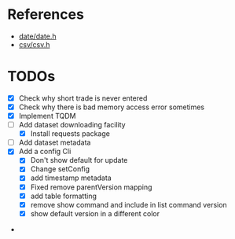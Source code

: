 # References
- [date/date.h](https://stackoverflow.com/questions/21021388/how-to-parse-a-date-string-into-a-c11-stdchrono-time-point-or-similar)
- [csv/csv.h](https://github.com/ben-strasser/fast-cpp-csv-parser)


# TODOs
- [x] Check why short trade is never entered
- [x] Check why there is bad memory access error sometimes
- [x] Implement TQDM
- [ ] Add dataset downloading facility
  - [x] Install requests package
- [ ] Add dataset metadata
- [x] Add a config Cli
  - [x] Don't show default for update 
  - [x] Change setConfig
  - [x] add timestamp metadata
  - [x] Fixed remove parentVersion mapping
  - [x] add table formatting
  - [x] remove show command and include in list command version
  - [x] show default version in a different color
- 